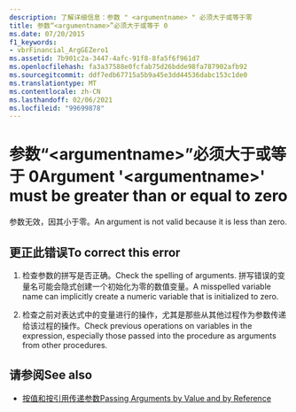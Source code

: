 ```yaml
---
description: 了解详细信息：参数 " <argumentname> " 必须大于或等于零
title: 参数“<argumentname>”必须大于或等于 0
ms.date: 07/20/2015
f1_keywords:
- vbrFinancial_ArgGEZero1
ms.assetid: 7b901c2a-3447-4afc-91f8-8fa5f6f961d7
ms.openlocfilehash: fa3a37588e0fcfab75d26bdde98fa787902afb92
ms.sourcegitcommit: ddf7edb67715a5b9a45e3dd44536dabc153c1de0
ms.translationtype: MT
ms.contentlocale: zh-CN
ms.lasthandoff: 02/06/2021
ms.locfileid: "99699878"
---
```

# <a name="argument-argumentname-must-be-greater-than-or-equal-to-zero"></a><span data-ttu-id="3e057-103">参数“\<argumentname>”必须大于或等于 0</span><span class="sxs-lookup"><span data-stu-id="3e057-103">Argument '\<argumentname>' must be greater than or equal to zero</span></span>

<span data-ttu-id="3e057-104">参数无效，因其小于零。</span><span class="sxs-lookup"><span data-stu-id="3e057-104">An argument is not valid because it is less than zero.</span></span>  
  
## <a name="to-correct-this-error"></a><span data-ttu-id="3e057-105">更正此错误</span><span class="sxs-lookup"><span data-stu-id="3e057-105">To correct this error</span></span>  
  
1. <span data-ttu-id="3e057-106">检查参数的拼写是否正确。</span><span class="sxs-lookup"><span data-stu-id="3e057-106">Check the spelling of arguments.</span></span> <span data-ttu-id="3e057-107">拼写错误的变量名可能会隐式创建一个初始化为零的数值变量。</span><span class="sxs-lookup"><span data-stu-id="3e057-107">A misspelled variable name can implicitly create a numeric variable that is initialized to zero.</span></span>  
  
2. <span data-ttu-id="3e057-108">检查之前对表达式中的变量进行的操作，尤其是那些从其他过程作为参数传递给该过程的操作。</span><span class="sxs-lookup"><span data-stu-id="3e057-108">Check previous operations on variables in the expression, especially those passed into the procedure as arguments from other procedures.</span></span>  
  
## <a name="see-also"></a><span data-ttu-id="3e057-109">请参阅</span><span class="sxs-lookup"><span data-stu-id="3e057-109">See also</span></span>

- [<span data-ttu-id="3e057-110">按值和按引用传递参数</span><span class="sxs-lookup"><span data-stu-id="3e057-110">Passing Arguments by Value and by Reference</span></span>](../programming-guide/language-features/procedures/passing-arguments-by-value-and-by-reference.md)
